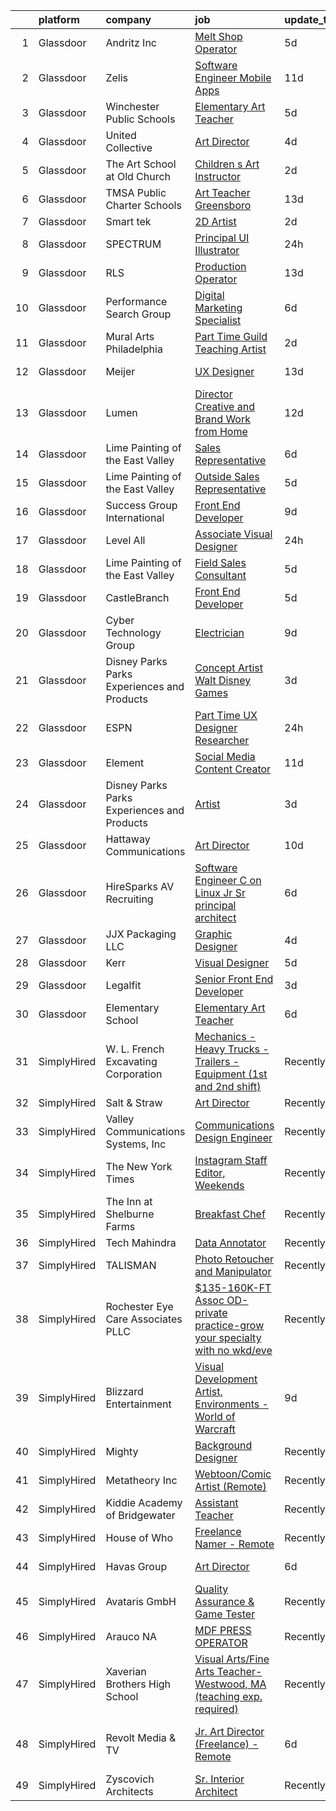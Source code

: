 

|    | platform    | company                                      | job                                                                                                                                                                                                                                                                                                                                                                                                                                                                                                                                                                                                                                                                                                                                                                                                                                                                                                                                                                                                                                                                                                                                                                                                                                                                                                                                                                                                                                                                                                               | update_time   | location                     |
|---:|:------------|:---------------------------------------------|:------------------------------------------------------------------------------------------------------------------------------------------------------------------------------------------------------------------------------------------------------------------------------------------------------------------------------------------------------------------------------------------------------------------------------------------------------------------------------------------------------------------------------------------------------------------------------------------------------------------------------------------------------------------------------------------------------------------------------------------------------------------------------------------------------------------------------------------------------------------------------------------------------------------------------------------------------------------------------------------------------------------------------------------------------------------------------------------------------------------------------------------------------------------------------------------------------------------------------------------------------------------------------------------------------------------------------------------------------------------------------------------------------------------------------------------------------------------------------------------------------------------|:--------------|:-----------------------------|
|  1 | Glassdoor   | Andritz Inc                                  | [Melt Shop Operator](https://www.glassdoor.com/partner/jobListing.htm?pos=113&ao=1110586&s=58&guid=0000018113c803c0b83b867a913ca65f&src=GD_JOB_AD&t=SR&vt=w&ea=1&cs=1_7c0ee852&cb=1653894284616&jobListingId=1007889677456&cpc=CA5E2B5B7F82281C&jrtk=3-0-1g49sg0v5r0n5801-1g49sg0vjq69d800-d4913054168cc7cf--6NYlbfkN0AXKlygFQjBJPKRAfD7JNIOx-IF9eZEcO4m4nqYawEHcZdrcuQ1IOA62k24K0dcpkRel4ekiJBhRzX-iRoqvX0y8OpkPzTAzhz87XgKW-4kDX5elX4QAJqa-Kpfu0vQtzAFKtDFlsh8ZcWIo2AJd-BaX_ALdf6gaKw-0PNLGKKEiqL9Bw0wIjFnBJusAKnccE2s6hgh2pJ4kitKj32AfG17BoKffcVRG-sG2DkbQ9CGu_ChXKXOYJiIm0iyWV6DpOP_Ehrb5O_siJJbZN2rFCU712_7JhMI6xrod3TpK87E8XV5pv30BdJ0-Urn9I-yiV5uKYLDSTWGtL6URJ0vZa9paM120N9DJZnAlA3SNnvw9Din_u70vZUhR2SktGYe7_I8cDVvG7u7uwdwMxB4bRWfDBNQbrV1CPxlMMb3fL4via1VNazLuM_W7MU7frVF18eeggzUmy9K-2IaLjypwxcL7UgG8FY5JxFyHckYxx2iFqcUr3WQXxftAswcF52I2zg%3D)                                                                                                                                                                                                                                                                                                                                                                                                                                                                                                                                                                                                                                                       | 5d            | Muncy, PA                    |
|  2 | Glassdoor   | Zelis                                        | [Software Engineer Mobile Apps](https://www.glassdoor.com/partner/jobListing.htm?pos=110&ao=1110586&s=58&guid=0000018113c803c0b83b867a913ca65f&src=GD_JOB_AD&t=SR&vt=w&ea=1&cs=1_179dc5fd&cb=1653894284615&jobListingId=1007872884142&cpc=FD56AAAF1899B499&jrtk=3-0-1g49sg0v5r0n5801-1g49sg0vjq69d800-3400305c09b3ccc8--6NYlbfkN0CMjQd6K-mJQmnXP0NIaacqgU_ZnGMdJ3ZujbgiYs9cqSu2zDF0ee8fmFhqxjq2iY1YxTKQuIYY-x4XBo8VaRaBYoZd7doxxgm7wG4e-L-vE45-HvxNk8PDbpYGf8lP3Kp5MviSy37sQ1ug3z5_OKGgSxwriFFPSSXSkcbAOJQj0hmJQR03xoTdrEF3VnGHb0i57HY-MXCKP79-0r2hcscSCjS69Wj3fx0tCpTm7PKq_mdNNMtXhz1R2x84bOPwjlbZRh3rCmmpS02F1Ynz9xwintZNcPl_aNYxkvSTHud4O6meO1-GHI-S4g7Hgs_JXBbYIQZlBmxGtOtdlZxImatBIFKC4N2sWGwhqDx4KdXaeyFVw3VO4pWPqD7w2aziDvNtOT_guEFgo54AqsH3KYuN5vffFgbG5HkQyo91Q7eE_yQ5igMEnbcMqQCRAXv_SqRffzoh2cwag8-IbIAyGzzPf0IdoQZTGN3VykHASIjKQOdmPRyCxq6PeYPdc547UwL28548blyaw8sj4pCs95NH)                                                                                                                                                                                                                                                                                                                                                                                                                                                                                                                                                                                                                          | 11d           | Remote                       |
|  3 | Glassdoor   | Winchester Public Schools                    | [Elementary Art Teacher](https://www.glassdoor.com/partner/jobListing.htm?pos=109&ao=1110586&s=58&guid=0000018113c803c0b83b867a913ca65f&src=GD_JOB_AD&t=SR&vt=w&ea=1&cs=1_56727a58&cb=1653894284615&jobListingId=1007890145995&cpc=608BEFD8E68346F1&jrtk=3-0-1g49sg0v5r0n5801-1g49sg0vjq69d800-294ce85edbd225f8--6NYlbfkN0ARAQ_adlTDSvdthXeartNDhEA_AL6R6RVVuekGeNAsSDSF99kXY4Loeh61Te4hfBaLNfJilmXa6t7e40YhcdSPlxWbFsjYmAu7WSYhfxA7x0y6Gmdv_OXkafmrH-pwAbt2wHBGSRmabECEtN8VzjHVMdiwTCNQpM3VuTcVnxyv3woW_Tk7JNU-8oSsSBecDW7d6_6XKCXg1zQRAiNDjtBrKceWeNOJhIqT27PRYsCPMTO9nSCJqvZn-0w_cqvYzvoqHJnmxo2zPXBba18wXxKYsmZU9oaYzoGi9fhzuIIQyCzXNZi8GdPjmM2IGC7-Bsvv8vP6dlWinJPJkQ9dlSlrcrE6VoGJ9AT5EjUGrXLw9r7JQJBL8kXdtoT6dwZK5JyyERv2Vmzl-c2VIJa4OSsziGw_YFIYbk4zesfevv8s7G4NaiwGCHBhoN4fIRiAs35TXSA_hJLALeQ7kb90mKpIdceafrZOlHFGZkWElG6ZdsfF5KxSmloXZd0xqwjHuru4H8t4w5hPOQ%3D%3D)                                                                                                                                                                                                                                                                                                                                                                                                                                                                                                                                                                                                                                     | 5d            | Hartford, CT                 |
|  4 | Glassdoor   | United Collective                            | [Art Director](https://www.glassdoor.com/partner/jobListing.htm?pos=105&ao=1110586&s=58&guid=0000018113c803c0b83b867a913ca65f&src=GD_JOB_AD&t=SR&vt=w&cs=1_91f04fe1&cb=1653894284614&jobListingId=1007891627197&cpc=0AE43CF55DD5119E&jrtk=3-0-1g49sg0v5r0n5801-1g49sg0vjq69d800-b215969f490e5aa0--6NYlbfkN0AZhccrYCUSJlZEde1UnGXnwlG1V9FU8luw-eezWnVYr_TjwKh1ZGohuJHFN-lR5wYluKBjqnX_gCG4N22BsYneFOenQLRIQcPxapwTjjv5CNPyTi62cq0C7wT6mOIwWPmlt5qVDuwQoNKcBUKsHa_R_Y4RrnN_6Yhnt9H4Q1dSKNOgLXcT1c93mXTu2_i6K2jgrBH7q5scV63ao5TLiz6ppxVs-sf0Bh3mgEARrnnR7wkb4FrmToRVVVIu7wTVX70ynan8hpl1dGkC5EFHl38AVl6iCBcfjKWvyzg6WR8DLygvJnnKBZrv82TptMrtd087nR4AZoVG8zgTDxgc8vT7N71f8NiFpP5xiJLIlSSd5pU-SE4qtan7_XQhQMQhDg-UrcmUsVQYQw4GVWR7FLDy6fNVDuyiQdkwKqe8_s9FaaAcPOr1oKuYu3ixLE-dJwLclj_Jrdll9DDE9XgRkGy1QHoELleRwEnHQTa0xLgBbkJreldRWQVJsbhVMboxJZvtJtsmGCKNfQ%3D%3D)                                                                                                                                                                                                                                                                                                                                                                                                                                                                                                                                                                                                                                                    | 4d            | Huntington Beach, CA         |
|  5 | Glassdoor   | The Art School at Old Church                 | [Children s Art Instructor](https://www.glassdoor.com/partner/jobListing.htm?pos=125&ao=1110586&s=58&guid=0000018113c803c0b83b867a913ca65f&src=GD_JOB_AD&t=SR&vt=w&ea=1&cs=1_075c25ce&cb=1653894284617&jobListingId=1007898362267&cpc=0C139D4CAD5A6DB2&jrtk=3-0-1g49sg0v5r0n5801-1g49sg0vjq69d800-4510296c94bd4c16--6NYlbfkN0CtrcGDsh6wWfsizzzgSQJVT51GITOv18fmG3XJpqcR0dWDKVuRX2XAptEwZLJ_BUZMavSWYYGww8SoIqBGBlGbVY1uZy1DBo9ZoR5WsUq4xgBGtgPt-n3nurY2wseN50j1L2wn8lqp2mS7sKbpkoVwgkHaytOyF1N15-OjBuKDif_FptRo2Dx88O24EJheuMIp4nLEr48mp96RNOaLnQMkwWkKsEA4BuI-ZTv1aK86AI4NnvO-HoPrcIOd6oRccc2_NEXRC8ettMPJgRSXjiepCXq0ABr2RqpFGFacEnxEc_AUZORGHlhroMG_gCJHpsVa-cmKM0sx9x64XeKREmWN97BYwR326DPkhna0-c725Q-2wZ6VsRGnyMZ8106L0mJjkg9Yi8PkBaEp7kcOv7_TCw4DKzoYYKNgHI6UYlIOOnGlBl2GhVSXAOW1BN8eeNwnKBvli9DqjD70spBR2MJP8ecvD_oeqUfxwb-FkrS0qzV5zZG_vw28LMeyQiDnI-E%3D)                                                                                                                                                                                                                                                                                                                                                                                                                                                                                                                                                                                                                                                | 2d            | Demarest, NJ                 |
|  6 | Glassdoor   | TMSA Public Charter Schools                  | [Art Teacher Greensboro](https://www.glassdoor.com/partner/jobListing.htm?pos=121&ao=1110586&s=58&guid=0000018113c803c0b83b867a913ca65f&src=GD_JOB_AD&t=SR&vt=w&cs=1_a7e2502a&cb=1653894284616&jobListingId=1007867355352&cpc=87A0A889578C8297&jrtk=3-0-1g49sg0v5r0n5801-1g49sg0vjq69d800-30fecf039b0b2035--6NYlbfkN0DbbNZqxf4m3U_TZ46ZfN7CA9fm9Xd0ZCTUKOJFwiDuiBjS-Y_dTX7_VWZYRH2Ui8ual_VFz6x3JWC1UgWMiyj-MmRJP9aNzDaao5rj1Uavo89GEhJGL9AxjXBLWs0eqPFBknpRwZ6dySAI8AvNfbucHPSRt6QNb-IHtBJudj7peP0_ijsgoXzGU66gneKq0gqkhnz-1Bzlqk9QfL6Xl9RvseaR13zL4zOpoR5Fy_6f9YrA009E9uiJGCxRPFIPS2-0Kd73cxcUVe33wp2ClYtpOJy60y0UmZU3qExeBKvCyT8dzcjv6FreJ604GyVanerUnL-uWj_6lLFAzR2_eeKEaoxblUzyXfZf9-dNZWWVOE3TIa-_-ClsBL1x3fxBZ_ZyfYj2PLOzBxPsUrkXFy_d9zKsxN8SoDYb-ByT3_cUYSb6K1lebi3dddtt7EaFgHrHmpFFuHQiPevYfvSqvmKRjOcKrOXY0hJiAbAXN2665g%3D%3D)                                                                                                                                                                                                                                                                                                                                                                                                                                                                                                                                                                                                                                                                          | 13d           | Greensboro, NC               |
|  7 | Glassdoor   | Smart tek                                    | [2D Artist](https://www.glassdoor.com/partner/jobListing.htm?pos=127&ao=1110586&s=58&guid=0000018113c803c0b83b867a913ca65f&src=GD_JOB_AD&t=SR&vt=w&ea=1&cs=1_88ea21ae&cb=1653894284618&jobListingId=1007898657002&cpc=CBEBA1A9D941894A&jrtk=3-0-1g49sg0v5r0n5801-1g49sg0vjq69d800-a91642d6d0390945--6NYlbfkN0DP7N_JgDagYY8-Mk0WwzF0Q0gIEsWRfzc2JbQn8QKLxI5WINWVnLWau4r_adrYk_1iygLoHHR6EgNpyowVhjv6oYJWAZTJUj6LVP3HI4YNWLK-mr7phe6wQrl4TArT3Y9kGPKnB7ZbBipykzRT0U-bkqcixq2soOXMeIQY18aPNNk_tc_H3KXqRv6OwkQ3UvpNar-_Z-K8JFIIruvVxmy2bsROrzD5DhorJD7oMvMEIqshAd2Lz_Mgu250m2_GqZ_lKrGcJ2Co_kxQ6c7bXchB4FnURdXKduFUzVqDuJNtGXH8jb3-K3xSyTsKsfFsZbBDBHqrWcebohCa7OA7Z1w7b13jzxN6Yyl89nNMeDFeVajEBnezKG6B8TRzY_IKBXB6pk84pw64YCXg0dX7x_LFbdnUZ_xXuw4k4nIZBI7JzBx6IfwaVUtbhqUiLMSigUqm4ZG0ZXx924FN0p6kUF0ebzJta4dY4WN3i_AFgiIlx8xmKEXhavydwxaYEO8I2V-Jbmu_cOKI4w%3D%3D)                                                                                                                                                                                                                                                                                                                                                                                                                                                                                                                                                                                                                                                  | 2d            | Duluth, GA                   |
|  8 | Glassdoor   | SPECTRUM                                     | [Principal UI Illustrator](https://www.glassdoor.com/partner/jobListing.htm?pos=124&ao=1110586&s=58&guid=0000018113c803c0b83b867a913ca65f&src=GD_JOB_AD&t=SR&vt=w&cs=1_3783df36&cb=1653894284617&jobListingId=1007901597770&cpc=C3517E2410EFB392&jrtk=3-0-1g49sg0v5r0n5801-1g49sg0vjq69d800-70f0f498e47f5cdc--6NYlbfkN0CeXNZYxOzgf11O9-TFJft4I5QLQjKTqoL33Rtx55G7TvJvoeF0OvnalWemQxNwsZsvfRZzDCTUTkjrD8iCTdzVwP5XhtYqOdbpEf1JJv5OSDfoBBQb3_VmPjfGU22o-82R9EoKFqFExw3giKgUNqG8Nzo1R3gEDD12GFBPPLfRj6kzd8V6r9ldQkxcYTEI30KJ2M_q2ZawqYxl91yL0a2-gjPr3lH0D0WmRmQgeeTKSS8onTqj677tZqrbHRlRj5Q8EAox3cGsXY2Ucuf2O1IkRE6wyGIO6HxPpTlR8BnI-b9N_kQERVx3MMjhmUdot_DGpVe90biMLT3stJPp-lki7-avvw8853r3vco5VY_bAXs3MCjATIJIE617UYwVLWokUVJxf6LMDY2txFp9Y9sBoXnb5Da7-yCq4TKY_xfPGtdZ4Dt8LIPt)                                                                                                                                                                                                                                                                                                                                                                                                                                                                                                                                                                                                                                                                                                                                    | 24h           | Greenwood Village, CO        |
|  9 | Glassdoor   | RLS                                          | [Production Operator](https://www.glassdoor.com/partner/jobListing.htm?pos=102&ao=1110586&s=58&guid=0000018113c803c0b83b867a913ca65f&src=GD_JOB_AD&t=SR&vt=w&ea=1&cs=1_fa3a22b4&cb=1653894284614&jobListingId=1007866935958&cpc=541221FB8E3CE3A2&jrtk=3-0-1g49sg0v5r0n5801-1g49sg0vjq69d800-31ab91efb5991248--6NYlbfkN0BGLl3YO7yVe-d4GceEakwhgn5Viv6_9E5gDGyCO1h8FSK46B7RS51gZoZnQwrSlJC64Gt0r6ah19jUccUZiphS2_7lhpbDL1SpoZ379zlRQIZ7JgFHYw_63S1fEccCHIMuqdRFc0RVElUgmbFJ2UUnoAq7expCyEa9LqcbkolFsAWRYTZowE5NfmAJQukiykdMwGDxpDPA6fhk1sKfUjODm_tw6DGhdQTmTl2MzSmcqc0jrGaqzRO8ZgwEJe5zYfE30tWlsYfYsQUlreh1nQP1ijwP02CGtJUXFjX4vW-bKJKb1ILwdq8RH6FDq9o63lr6wxn_pmx6Y6XPnRh32_Oq6j_wd0zzH5e7DLUddpXjc8d-FS4bljR-5NeYS_fnKn7IAZFy_QglzgZYS4hC8ulBSQuw40K62CZo9dv8CVuKHguVjEN0eLSqez2Q8ggMS3aaXy05wZxkvZZOY5exJhICCXe3PmN_biq7UiqeSI0zK9XiKSsNPJSlWp5TfEuzqIhJAqqZcuSgLA%3D%3D)                                                                                                                                                                                                                                                                                                                                                                                                                                                                                                                                                                                                                                        | 13d           | Hazelwood, MO                |
| 10 | Glassdoor   | Performance Search Group                     | [Digital Marketing Specialist](https://www.glassdoor.com/partner/jobListing.htm?pos=128&ao=1110586&s=58&guid=0000018113c803c0b83b867a913ca65f&src=GD_JOB_AD&t=SR&vt=w&ea=1&cs=1_d85c102d&cb=1653894284618&jobListingId=1007886344348&cpc=92BEE8AC7E71C1CB&jrtk=3-0-1g49sg0v5r0n5801-1g49sg0vjq69d800-d16d38125abaf7db--6NYlbfkN0AxeACo8auM5g6RNi5Ps5CGTyfmCpAGgLWt82DkXIiY1dPt_B3oso-FUcK7S1aT7DQ2-dT6qq7scw3grgKEMG1nLVgwdHswiR-n5POs0WD3zw8SS06nUsXKlQO6C_EvbMc9Tc6fu5Q_gsqYQurLOukoBqkckO_7ftw_yfZ29kbeyrTaQDpakuqs30IZRIVfqw1yqTqjnBqjLguWoG7vqmmW4BEipV2TMY78vsWr91uBO9DHa9oku3llP7dPAyBMeGVhjNsf1bFqPq76vW3OT6oanw8SBBWeMURx0FEUxemKIYd3mbwR-EgSvnw9PMI7jRB8U1PvIK8CKJD6OrZESJwbU2dny74rysvNwwF_GGbd4TqxcZWZGnJJcxaJX0j_jw5PH-6hTzexCNHMu1q8c4NAruNUDIa7QIEFGN3k8ed0RBtSMM21rr79dZkJwkurPQAOhd8vBZvZq-PAFHorUTn_oa1AnAzMLhe0OpEqraElHiD2hQjSydPtFeqq9bcERhiQ97CPaT5PO0p8xUtU1xQu)                                                                                                                                                                                                                                                                                                                                                                                                                                                                                                                                                                                                                           | 6d            | Houston, TX                  |
| 11 | Glassdoor   | Mural Arts Philadelphia                      | [Part Time Guild Teaching Artist](https://www.glassdoor.com/partner/jobListing.htm?pos=117&ao=1110586&s=58&guid=0000018113c803c0b83b867a913ca65f&src=GD_JOB_AD&t=SR&vt=w&ea=1&cs=1_dc455aeb&cb=1653894284616&jobListingId=1007899211117&cpc=87034903B3AB482B&jrtk=3-0-1g49sg0v5r0n5801-1g49sg0vjq69d800-c444d364bfe37d2f--6NYlbfkN0CzcDFs8cjNZITHzPaspPYUdxCTppyanGLeq-qEeiOFH-BsK-vF25iAtZxcJOqE6S04OlmHSfZFGSSdCqJq1lRGJwbwiK5ei1uBDmObPz6LsBWMzbYgg1LxSLHgUuVOCjHkwJzrD3Y9BoSXdZu3fDv7PpsM3fY8oIpHyJVhDozYCoGLedTjy8pAHRhYKZiSmrmbERicp3pAZkPWUGmCIXojM3R9FhNP0c9MdUhI7SOtpzIIG5T3o0RRWXUXb4VMgKhKbrtPlgAEcLTjCUQob897X8IdNlvoZ35nLjuC0aHDmZlnDLJzqE33ONmbEr7hTXfkrP1Zn08Hv6XUiGMjlhrLsTO4W2U3E9aNImG6yUn7nsWBYNe48EOdYv1HqPXsdIUNKV0hBNU97HdVmdIj8h2bqiQVriOpibQkq6JVeKt5I05bC7pGgnu0vqZgIt0NNVpGWyC21YL0hqnwX3P6WWoiIeRKeBIe-0qV1liodWyYBvsVwmEVEfNyun33sIBujyyPKW4OZ5jAMLfhxPI48_hp)                                                                                                                                                                                                                                                                                                                                                                                                                                                                                                                                                                                                                        | 2d            | Philadelphia, PA             |
| 12 | Glassdoor   | Meijer                                       | [UX Designer](https://www.glassdoor.com/partner/jobListing.htm?pos=129&ao=1110586&s=58&guid=0000018113c803c0b83b867a913ca65f&src=GD_JOB_AD&t=SR&vt=w&cs=1_d4118148&cb=1653894284617&jobListingId=1007867357956&cpc=036CEF58F9688075&jrtk=3-0-1g49sg0v5r0n5801-1g49sg0vjq69d800-f58d03cc0fb26481--6NYlbfkN0BlyMv7DGw-3JOmxQsn9EW4vJseWNk7YU_g6z1h-IdPKjaNZzo5YD9UsdkCNlUJcZHS8Wpw1Rv7VbYw6smOJ_Gz4LrBYrSdQpv6lL8r8cxecgMNCSgwSZhFFK11BnbrdOiMzlxFV2zy1LQwLonAvxk2rorupbGcmdCaiopcodT-Fx7lTNceWDlHzWETWZbtgrkliPrKIUQ326cekih-v2x5e09JVbk8gPdwKrLTfoM0cilvOvoP1lwkkvw-SDE4IckwO5PNTibgS__hK6mva9Ygv4RQkjx_OEGliln14NibJBxNWB2ajkKevPS01XzP6hu2VTWZxA6nx7rshqIXVY8GpiJaH_M1HrRNy4jJeTk1LyWgpKThvtoWylZSf3q0Qjsb1HCERtJpxqNpqoy7rwxo8C_k4LbgIKLLhT_OktP2CTmfRqyMebDI8OImdJ5v9LYnDdVAv1nChMPCJTFhWcjzi7a0FVT4eSb9nunXJAsO749T3WOEiGFq)                                                                                                                                                                                                                                                                                                                                                                                                                                                                                                                                                                                                                                                                                 | 13d           | Grand Rapids, MI             |
| 13 | Glassdoor   | Lumen                                        | [Director  Creative and Brand   Work from Home](https://www.glassdoor.com/partner/jobListing.htm?pos=106&ao=1110586&s=58&guid=0000018113c803c0b83b867a913ca65f&src=GD_JOB_AD&t=SR&vt=w&cs=1_4278b2c4&cb=1653894284614&jobListingId=1007870744069&cpc=C5F9C09AE97B3D2F&jrtk=3-0-1g49sg0v5r0n5801-1g49sg0vjq69d800-27f3d44f83dd2394--6NYlbfkN0BGKj2dVRoMy2japSZrYRM8IJNi6D13enLCCRY5KIhxiuh_sXSgGZCrHE3-yTlm2csp1TGSIlT-DwNaC0o64o102Qvosdbw8KcS-AQjx0_NDOsKdYN06kNEMU4BVTb6ZYPYAKpM8bBPS6-sq7nQ8cwr9zJqLr0Jz2Zf_DRblNsqk2BcCu0RViHn123NMRSgaouvdvWFGlj0qCdTAfAUHg0p7l7jWN0x84Ht3MU87Yc3Z3qDB0_ehKKqrITCkxru1rw9F2E_3z9-9DjbHjpqLi0s8OBQ9Fvn9kMXIeSPYcNklS769_PY8wRhuTLBS48g7nDMT8juG-eH9539rEacyZhoHqSphVYap1VCQCGoYSPC0ut4uUh20qZtPkK23oQ1djHY3lO2PHNygx8w6kkDKYxgbYsS23HIOZBg5Ga70zxlFy7s4gNZrdfZ9Mq61UfmF5ECu2C2gAnBepwMZoHW4xzjKgy7TWufPP3ZJ1slJsciQHeHx2GcFsTxVKVMveGpacTPMOKRxGJPLDj7q_Vgq3QUf3NArv3gj_Oy5JWHCUr9mWEmn8OTb9W1F6CDtXDysGmWrZEwSjupjNzCnceAioLMqLLYnwzwwpj7k23K2mRNmH0qxOWc6-HTaHSBK2jIFqJk4UV-Am5QyGqDrvGfNQjI_F-S-V2_pzHn1NHt-eIoqfGW-YtMro3HB88CGW4T3Iuql3vBLY6xhD1plZ7BSvvjManWnTlD80U99swmUI4aaqu1uVAap2ltiErtbnmaKE8Ls873w1aMhZPJrSOzMnMiFLxglaWWNdG29OXjEPStLkcALwkDU0IwXNfCOifOzEgnmsNZpw137ETOG-yeJxnVywrBS_5NnfQBCo94ZA3gBsVvd_c0yf-7VahX5aqbBOWBN1Rjk3qCEM7Dd3ywpsomyvnoVbUUsq3Kv_oQzCVxsAX-mFK56ghEZ5q0yd8YktQj7xU7lyjfyN_M0tg8iWsfaEtsaQqH1V-aBezjPadch29qMsk96ZkcsxGI-3eRANQOhYhJ-3U52HgfVmYoOJelm9XxvQBccNFE9vsBLNMHnSX0mYh0Ll8I9-PD2RFjpvAd7NRuY3wW40TJ7SC_vhzMM4ipyXmqab0%3D) | 12d           | Remote                       |
| 14 | Glassdoor   | Lime Painting of the East Valley             | [Sales Representative](https://www.glassdoor.com/partner/jobListing.htm?pos=114&ao=1110586&s=58&guid=0000018113c803c0b83b867a913ca65f&src=GD_JOB_AD&t=SR&vt=w&ea=1&cs=1_a3d15031&cb=1653894284616&jobListingId=1007886295289&cpc=663B5FE45D73772E&jrtk=3-0-1g49sg0v5r0n5801-1g49sg0vjq69d800-4ef5ae9c0e564758--6NYlbfkN0AwMzZBKbar8YgsIK3i8sMKMswsV0ZVoyaMBZkkyQ5xilWAd9uX0AYTVIIEoSViPmCvkSv28HOVcnrD-qqFi7mm-ZxVy776UDpjVucI1Lvxjk26uSNAzAzmq5h8eSO5bIukY_t1RsllEzsUG8Yck-l8NAldPoz1kImT0IcMOZ3b4ANBuZrXwaaODTEXkB5LObqPWsjGrSq4tC9gANdfdNpN5Cqvw-IFbEdYf6duZ_eyPigyeYCAngg_pQ250P5QGOwG1dO7ym7d2yIOtyjCC4Oo58tUsY6Cth0mFtEuXZ8AZoxUKF0RYFGWypaYne9WEQBxJEtEdACNnAe7NAJ1sxA7ELJx3h-JyafKLeCc6zuhQQH5T0KuDzRNP9-Wudt72ofs-Y1CAVo-PKL7P_PvHL3oG34hyWWyfouVtZ-riuWj6wCXIH8uVmtSA7oAaySGtH8pXbyXjVC4aSJChTD8IRVCfeksbkYvYZ0yE7JH5r17TJxQF8_8dJ7buQ_1DmnHuVY%3D)                                                                                                                                                                                                                                                                                                                                                                                                                                                                                                                                                                                                                                                     | 6d            | Arizona                      |
| 15 | Glassdoor   | Lime Painting of the East Valley             | [Outside Sales Representative](https://www.glassdoor.com/partner/jobListing.htm?pos=115&ao=1110586&s=58&guid=0000018113c803c0b83b867a913ca65f&src=GD_JOB_AD&t=SR&vt=w&ea=1&cs=1_0adad270&cb=1653894284616&jobListingId=1007889647572&cpc=34670CD602BE5E55&jrtk=3-0-1g49sg0v5r0n5801-1g49sg0vjq69d800-8aed7ac1a6cbd457--6NYlbfkN0AwMzZBKbar8YgsIK3i8sMKMswsV0ZVoyaMBZkkyQ5xilWAd9uX0AYTOLI7odGB15kPQpwFjGGVbQ3FBqtvlLfIeNUsSj6mdZyZ3RzZ3-QjjsF_3hC6JEx3TNuusxdJClXrdRx_ZduPKzTIQwPOxDf0FGV2JEcOwctxrO_ZL1Zp01BZ1YlX0EirdsHhc44636luVST335QwlORSayJ0z0g29ZOZ2bJbghyQbVXCAdv0A2dPeF3G8KWfZZiGbCuxXFtJ7ze4IE3DWufr4emtPuAiUpNvsKX_ytfODOIZTYA0lwqFP_AovoJ_tRP0R1Tmo5lT3Sv9QMCXX6Tg9f9cfyv99NT20bTEIGajkP7nJizapDUnzxhZttXT3RMFs3qv5KQZfgipjQm2nHHwNJ5MlDeFd8hDTYeCtKvccSvqtn2Sfyae9Q0VABeKC5WU1JzJKcDY4iHVMf_sfdNx6aXEpvc0RvkZqrAtvmZHiA3wSgAGLJ1pAn9mrLzxe3Bk9VeHDiHBo09pA3aCSw%3D%3D)                                                                                                                                                                                                                                                                                                                                                                                                                                                                                                                                                                                                                               | 5d            | Arizona                      |
| 16 | Glassdoor   | Success Group International                  | [Front End Developer](https://www.glassdoor.com/partner/jobListing.htm?pos=101&ao=1110586&s=58&guid=0000018113c803c0b83b867a913ca65f&src=GD_JOB_AD&t=SR&vt=w&ea=1&cs=1_588a9893&cb=1653894284613&jobListingId=1007880680666&cpc=93FEE4B5AF931032&jrtk=3-0-1g49sg0v5r0n5801-1g49sg0vjq69d800-f1100f037f58d427--6NYlbfkN0CI7rMUzb_X17Bg4NAyty92Cf-dpyWe7LSLOCHJ7HS37cVfQptYF5CWKYnP20E6wFSHrlwkhePzQXvP_z9sIytCPpdlDC4JdrUhec72PJFK-_gLVQkWDr6S3zABVWQZNtswDyCjuXqfgr03L-4cwmM0rzmD7GSlAumIv8SfVGYKReXFZ7Vz61_lNWVz1mu8KmLoIPgdSZS-u94AxGMbJDcKp1WKHx0O3jtbwxLOlF8_9fRXTyo9r81p6MoTiRxu5QlfiXcM2pOoBw24SLf0iqpahGOajKq3Xkq4BpE1fsZ43YpFEjHE1Oju2XxK1-XFFTz_41eOa-AOPdS7LPnFN5G7TV-X8UMxYza1jENTX9CbLZsckCRj8Z1bUSLNoBQnvfCSwrzQhqqTiYAnMQllYR415-UfwCiYT0BeP3ZQ5Hwx3yUm76pqIGBlORSEnXOQ7Hu86T-fN01ounq2tGzFX9hNOj293o0MaOB244rYh8XoRDxoF66rwyuR97ZTh3A4iFMbBPb0kcZYaUfy5RX2n5zrwpdl7uQwrIXjKo9RSpE55xkC3m0DOjaiNvNc0s0YNUWNvGDLRHBDKfNWqfFi4kSD)                                                                                                                                                                                                                                                                                                                                                                                                                                                                                                                                                                    | 9d            | Dallas, TX                   |
| 17 | Glassdoor   | Level All                                    | [Associate Visual Designer](https://www.glassdoor.com/partner/jobListing.htm?pos=107&ao=1110586&s=58&guid=0000018113c803c0b83b867a913ca65f&src=GD_JOB_AD&t=SR&vt=w&cs=1_7034b939&cb=1653894284615&jobListingId=1007901804440&cpc=D24EE3D704DEE7AC&jrtk=3-0-1g49sg0v5r0n5801-1g49sg0vjq69d800-624adba811050515--6NYlbfkN0CgBgcxuOwrlzWFp0xvOgllyDb1Hw7UsKEX_IsXppgvM45FUqvDc36zKvNsGjws-2g1kKo9pMTIURXbdSCGpjqaGLZRu-lf2fHVHODx_34wbLPsjQAuIEaMwwqmU6TEKyMWu0hXsOQ_SyjefDAzfETugE_LN0y3p8cSMi8MBB8bgrnNZID97D16emKYWgE1dIkY35CdXmqHjym7tSa-hqambUYOeaLql6jKtaBeUmxWQAbuRsBaaeK5Cro5YSoZ-Yg-UZ6bKDP2crJAaX9YKJj5rEclW2i9LNxhoRNj9PstRVdu8qjQMzbNFsvzhz1v54trrWxEu_NacPm3zn9Qwi4koHm2t1HCPrfJuDyTgMXu8nUQzo1M2syA_l4VWrsrc1C84FrVRN-gIvmMhnmBJMFKzCsQbjanp_oRt-VyYssBE3Vaw0Ht4DwIpxDIYCnYkrkKk1pK26WRC6xgPqJN61zTcIRfhOzZYToHw4tzl6gBUexcIqAgRjiQKlZINEt6UgrHPqZIr1tlOwH3rM7hLAS6t-CRKwAb9Zg%3D)                                                                                                                                                                                                                                                                                                                                                                                                                                                                                                                                                                                                                     | 24h           | New York, NY                 |
| 18 | Glassdoor   | Lime Painting of the East Valley             | [Field Sales Consultant](https://www.glassdoor.com/partner/jobListing.htm?pos=116&ao=1110586&s=58&guid=0000018113c803c0b83b867a913ca65f&src=GD_JOB_AD&t=SR&vt=w&ea=1&cs=1_7fc64b66&cb=1653894284616&jobListingId=1007889654515&cpc=9FFE37255B2C047E&jrtk=3-0-1g49sg0v5r0n5801-1g49sg0vjq69d800-a6bafc3ba38de54a--6NYlbfkN0AwMzZBKbar8YgsIK3i8sMKMswsV0ZVoyaMBZkkyQ5xilWAd9uX0AYTlD6brq6xOFc96SW3vbzp1JFzh-AGADNXJM8tgkoxZo_YGZgLF58DRnU4SHR3ZZoZvHNCAurQk3TOYS-K05xaoL2L7CaAgZM5NPX8R08lNKP0XNDDqXJ5OXQ6xQJFh0vTVL3CArfeODIT7r-FPf_A-ChYsou7DlYo5XMWo4Wecp4NxwVy-Hyyg7ynYmCJuxmQLBP4KjTtzmmUBQqoCjgdIT7fnkMSHDD1UHJZi0Klwth48TrP4dO8LqI9ST6_GRGGJ_bs7y4NTZwrygyB9kS2Xm0F_uBmefFW_XJBP1oJEds_tWKWUSfruRrAW5G_WzqDdphNBOqSuu8trtutKpeoMfIn4ub5stut56YCdvJEUkz4ZTjGxEf0jVjBexCzacJMOMgay4HC92QWauc-ftynoP3g3qYWrKxH6bfSaxzZjt0usepFiQptVDdv90jOqoFYaY_qUU4KPhyimfFybmYnZA%3D%3D)                                                                                                                                                                                                                                                                                                                                                                                                                                                                                                                                                                                                                                     | 5d            | Arizona                      |
| 19 | Glassdoor   | CastleBranch                                 | [Front End Developer](https://www.glassdoor.com/partner/jobListing.htm?pos=122&ao=1110586&s=58&guid=0000018113c803c0b83b867a913ca65f&src=GD_JOB_AD&t=SR&vt=w&ea=1&cs=1_7c5a9b69&cb=1653894284617&jobListingId=1007889406726&cpc=F17331D9BECC482A&jrtk=3-0-1g49sg0v5r0n5801-1g49sg0vjq69d800-4a36d52153881378--6NYlbfkN0CpjGQlNmg8Gfs1QXACCaxR1jbVnwfiwEdh0xXmWtIZLNc-oicYn8-1WYp-xLZeHXiTZQ4bWaG6fHrTMlUF3A3ejamBz8oICRWYtZguOC6QuGRfAQEyO-C9auYeDNtDokTKNvlaUnu8AAddtCU4QACja0eHJVWlvPnaQMC3T0TZMpqfyl-Tozi99GVjBXly-32cFMoiSkZqBpTS7RtFfI-wiuZgm_AEntbs0Nf5v58OSmjSkTv6riQ6fnms86-OJHKHJ_zOMfrzOLxyHssBsv_PWaRXeHKJobAuXMeWXY_kTSdElxP9q1QDB46T06tsFE3GHawhu7uw6U1MWv42AWRDFymyuCt8gyEE7ShVzyCT-cYFqb9Pckq7M6OnwoUIShLHnBCD5VSKCL2mO2h3dbTeJrX4s8_HPx8CRBUIZcl9X2098XkqqN92VAoLVvZi0yAucRDvuKzd-OzwbOVGUtTOTy2BbEXIVnhK_uxf85bAJn63TEG8kv4jBNTt5ybsCPE%3D)                                                                                                                                                                                                                                                                                                                                                                                                                                                                                                                                                                                                                                                      | 5d            | Remote                       |
| 20 | Glassdoor   | Cyber Technology Group                       | [Electrician](https://www.glassdoor.com/partner/jobListing.htm?pos=104&ao=1110586&s=58&guid=0000018113c803c0b83b867a913ca65f&src=GD_JOB_AD&t=SR&vt=w&ea=1&cs=1_6b044e82&cb=1653894284615&jobListingId=1007880154835&cpc=EEDA50C5AC71715C&jrtk=3-0-1g49sg0v5r0n5801-1g49sg0vjq69d800-b3e787cc5e642f38--6NYlbfkN0DsBOlmEAMqZtav1V1WKZO3RUElpafjggtWvxyDQ3xFSrTDzNu17f0DizxHN2TZcTAWNA3GVnhKx8vjfUWo4Hp9Z7M--ptxJ8y4A-uKomoyHjyDIDTWxdzreMUKCfVrVeoLsN7BvLirQo2ILFtXrq3Rnawx9K4ZZNdrS6njIyijIRBntqfyqKBrfNYAjmCxOYVX-ExTCrQkVSkA2BXqEnCg8y54151l801U43yDpFQ2CFdj-INu1tHlf5_BnVXt3q4gnZf9ylFJErdrruvqzBCL1OPvfPQX4i_2tlmLzi51DYAGe9Hx-FL9FNS-3NNdmW8uXrnzeBaeju9Ey9qUx88D_YrLxTPULnpCvUG-J_u1DfHyXXDkeErZ3UDj5TSrzSNkYskt2bGhAQOGxR4U_S7H0suVjnQekFZ1kNkvB2b-KsqfjorELDj5KJXWL7YOfuGIw-Z-wMgOJygRLzHz2-EOwGftYtt-w7Tbbq0NoYkCTxpJYosrQNLR)                                                                                                                                                                                                                                                                                                                                                                                                                                                                                                                                                                                                                                                                            | 9d            | Scottsdale, AZ               |
| 21 | Glassdoor   | Disney Parks Parks  Experiences and Products | [Concept Artist  Walt Disney Games](https://www.glassdoor.com/partner/jobListing.htm?pos=123&ao=1110586&s=58&guid=0000018113c803c0b83b867a913ca65f&src=GD_JOB_AD&t=SR&vt=w&cs=1_168719a9&cb=1653894284617&jobListingId=1007895986909&cpc=E773D000C9BC26FA&jrtk=3-0-1g49sg0v5r0n5801-1g49sg0vjq69d800-68df4c30c29648d5--6NYlbfkN0DAFTyt7pbDCC2JPO79CSdi1dIb81yjczP5qsKcZIxgiYm3-7g-689UDqHItQTwke-gIKoimUMIeTG_kqJt8ZzSqeq2OADEeJAfvuJTUBu_fZ3lbCzzrUQnyCMovTKmqPW5RfQDbuy4l2SNivbzbwNypMOiWb8b2jhLCIwuhnKdUP8yl3PFVeBjO9lBlh6cd97DYmQeQm6b3WF0bxOEURVABdKe3ERFLN1iLlRs-VVSZ7RGzhhGGDg2ok6W0XfDoJp6zbouTW9d4ltaKJhVvZyZgKOwBTWpXHbldKdIn7CXYhvvdgXKg0Jmj8kQRTlxvwaI_h8ICmtw5m956k8sh82tjoikeIK0uDi7XxIKq7dUe8nSCMZbuolFBRFdcEUxEhVAN9byIEdaTfQl_RfHeAAdh28EtCg_OoPsGjWAI-dyI6nSaznQBlVq)                                                                                                                                                                                                                                                                                                                                                                                                                                                                                                                                                                                                                                                                                                                           | 3d            | Bell, CA                     |
| 22 | Glassdoor   | ESPN                                         | [Part Time UX Designer Researcher](https://www.glassdoor.com/partner/jobListing.htm?pos=120&ao=1110586&s=58&guid=0000018113c803c0b83b867a913ca65f&src=GD_JOB_AD&t=SR&vt=w&cs=1_ee44be32&cb=1653894284616&jobListingId=1007901619475&cpc=149B3D5996025BBA&jrtk=3-0-1g49sg0v5r0n5801-1g49sg0vjq69d800-c21eccf7928111b3--6NYlbfkN0DAFTyt7pbDCC2JPO79CSdi1dIb81yjczP5qsKcZIxgiYm3-7g-689Ur9xqU8QiYHXTyCCGyKT2njJPxTqg3qJ1o6nGRtxfT3lBoIjkzUIEjCZj_jLHBm28bAIg30rcc02gf90MThVFLmmHdecaJNiZREqZZ_Dhf9keSuEniyLP9OJ9G2EfTiiByvQddi1paqcb3b7DMsyJ5-hPkuV4sc7bE73TuaO6hjwC7JCLOhlSDyZ8ZVJ1iqPt0cQ-iKlN4sq1AflVOi6ZAaFY_-WAkBWboCyWwVXvVMzOQMIqVPASR9oDOTZow67gjApEwRgRR54x5M7i5yp42oi5rRgLjB4lfMQRggLlDx0F2fTyt9xD2gKYzR6IDIKtmq04WIl5aSzHP3me8nx2JW7S3M0Re3pnBz6_TTcdTR8eomz27gqw98R1Iam0tsYP)                                                                                                                                                                                                                                                                                                                                                                                                                                                                                                                                                                                                                                                                                                                            | 24h           | Bristol, CT                  |
| 23 | Glassdoor   | Element                                      | [Social Media Content Creator](https://www.glassdoor.com/partner/jobListing.htm?pos=111&ao=1110586&s=58&guid=0000018113c803c0b83b867a913ca65f&src=GD_JOB_AD&t=SR&vt=w&ea=1&cs=1_985cf38d&cb=1653894284616&jobListingId=1007873257273&cpc=82ABD2B5CEB98952&jrtk=3-0-1g49sg0v5r0n5801-1g49sg0vjq69d800-6056cffa690745f9--6NYlbfkN0B5sWoLAygoY_3Y-ZH5S4aCoRcJdOsFXiuuB8PkeFzjKRz067TLKj2XyKF6rhYZZfq5SusDfcO1JX1s1TxP4aK2ueE9oEr17ftU5thSMIWsLVlE7oBmDgBppBX3g1jrNMZ1-BvlZqLCl2voKqCdxytFxNRdPjc3CLEvdpMAXabNkVXT9vQ-lb69j1RXTcgXrch3AIa01fJHUvPGg9wzZxjDJGhzZvV-fnH83PTPUihnsg2-wwZ3R6pSoSQeWdeLHj9yMLh00XQo8mCkUa9BM3p_uZAiYO8KKR6OriN86SLaukWpcOIjEBfcKRFGSDADmmoyDjtMSpq0AN4oa4rLGs2oFEMS84BMdVhlpNljDCpqnCyBIviY4nXMhRAfiOxa7WEtb2aLBwpMpCHK0V1jUUPkKEgPGQnkQeGHBDbXq59DsMyRIo-inzmoLwaaN1M1VeDr1jfV3_NF8FNEbLXxU5qldWSZD6gLvwqZ1CM3uaRdflo6yqi6Ln6jVWgh9h2fbrVR9j4DAeZoBw%3D%3D)                                                                                                                                                                                                                                                                                                                                                                                                                                                                                                                                                                                                                               | 11d           | De Pere, WI                  |
| 24 | Glassdoor   | Disney Parks Parks  Experiences and Products | [Artist](https://www.glassdoor.com/partner/jobListing.htm?pos=118&ao=1110586&s=58&guid=0000018113c803c0b83b867a913ca65f&src=GD_JOB_AD&t=SR&vt=w&cs=1_baeaf068&cb=1653894284616&jobListingId=1007895987670&cpc=F583A5AE0DDDFE3A&jrtk=3-0-1g49sg0v5r0n5801-1g49sg0vjq69d800-e62410f19769fa95--6NYlbfkN0DAFTyt7pbDCC2JPO79CSdi1dIb81yjczP5qsKcZIxgiYm3-7g-689UDqHItQTwke-gIKoimUMIeZYbiM8auQAh2VqVZjtDa3upFj22WOYAmLwoD0MEXLK8KK12c4PCyUO-ii0IPdKI8tL-Hnfcaznh2hNnawNv8Rp2TgH4JS82wfqQtLziw2vBg9K5cPt10o_v5NCNirAmDyu6d27MTkOWRflC_SyVp45lJs6UA_vSos6fONOhxr7c0cgdy0uiRJx9NJSBmLM7dwOgx33CEiXb8Vj2SWsdhg4vmR3xs5Uij6FwuBrNthckbe3mFGoHf_RYccpvEDDcSZKDYVq8sBe9KzR_pK7kup-cIXl88ridv79lyKe5KKXJjR09BOWUSa5J5Lp96FXacrMZ58LvP5KCu-VgVU4qGUQpMTtJysqZ6KrjkPXpsmdN)                                                                                                                                                                                                                                                                                                                                                                                                                                                                                                                                                                                                                                                                                                                                                      | 3d            | Hercules, CA                 |
| 25 | Glassdoor   | Hattaway Communications                      | [Art Director](https://www.glassdoor.com/partner/jobListing.htm?pos=103&ao=1110586&s=58&guid=0000018113c803c0b83b867a913ca65f&src=GD_JOB_AD&t=SR&vt=w&ea=1&cs=1_b83e52f6&cb=1653894284614&jobListingId=1007876538919&cpc=7914D502DECE078E&jrtk=3-0-1g49sg0v5r0n5801-1g49sg0vjq69d800-3ab0f123ce01d002--6NYlbfkN0Bo_CM2a8GgFIiw_-9fb5ug3xmG_MFCzpxBl7ntROtVZbnezktEokZ_wymLhRU0f6pj5SzehThETCSnKx_5OnogRnHMFcYer1Gkp1W74gzp-saYRcF43zpZUZ4QnXFi1gbdzpL07Rv5xMDH3ewQHw5cIiRk7igWS19057oZrfYbXKfVNkvOS0CogN5EEtbncKgzkkKilpksbqJFaXjnHTveO38QL7JaZHSZ7c929GSFjo8Ybb11ZPrDDedzgR7AtMERKcZ86MS_MSQBkW2wRVxQMHSvKPbgO5Nx_57_1MEWp02ZIeQJ5ejGEezT9yVFy7SrfQ7WUEvRwvk9CGkqPBhlNkDG-YDUU0LvsqxH0W8Un2OyhMFc3lBvOV-vmaO0C8yknrjOFyElwOlfCy0RmNiOC8ZIuvsqbFf3Djp4TQmr6HYcs-xQLQmcO3sFJIp4TGC7HHsmP5CqaYhHNd4TvzM5hgeRbsvjLvw1M-z817e2Uvs67ePYE4MA)                                                                                                                                                                                                                                                                                                                                                                                                                                                                                                                                                                                                                                                                           | 10d           | Washington, DC               |
| 26 | Glassdoor   | HireSparks AV Recruiting                     | [Software Engineer C   on Linux    Jr  Sr  principal  architect ](https://www.glassdoor.com/partner/jobListing.htm?pos=112&ao=1110586&s=58&guid=0000018113c803c0b83b867a913ca65f&src=GD_JOB_AD&t=SR&vt=w&ea=1&cs=1_de2557b7&cb=1653894284616&jobListingId=1007885382226&cpc=783E0929E0928ED3&jrtk=3-0-1g49sg0v5r0n5801-1g49sg0vjq69d800-34f2705886330289--6NYlbfkN0CgISsLKYw0qJRFWluNVVgIYeD3xM8qesrjCvAKwjwwKRRPjUQ9c-BUFoR2trqTDVeCgCgHOPAVGuXbeUgycvw_jN1d-eJ3P-vRZ7AV8nqH0ZbpDvIFo7FNPGDvg7JtUB4WUdECBN4IQE4DrkkS-hrPf1fGljj_wRkXWY3bTKF_R_2wQj3F0mHxI2oZOJIo8nccCFrXsvq06AgsOViKW58vGBoafhp4TuZjbpDG7nzmwnoniMzwOovVRMCd_gLCQk6R1V2jNy1T_K7_SqoAFOZFbZ0212rug9kEXlhebm7lf4q_7mpj5W0U4IwzOUK2owP_KJu2wBl9EP5hFcZOZCQR-zdYWJW-Tlvvkek-AT-c8dpXgT74psxO15EDmO_HDrZJHjBfe6Qnrp09rjm5Yb_IJIeQlkA8bYvnqT_CNYl3pRNSLBoL8BftbobJy1YPS1HANiNd6QmX1BWPdX6QDt22OTBIcxy6pZqZCA3jOFcfURt7-I300VifN-fwWu3hT24F9Lq_8or7Oz8KGuWuUhCf0RfrltK_N62Ij_EVxR0GyhuZSs4q07-E)                                                                                                                                                                                                                                                                                                                                                                                                                                                                                                                                                        | 6d            | Remote                       |
| 27 | Glassdoor   | JJX Packaging LLC                            | [Graphic Designer](https://www.glassdoor.com/partner/jobListing.htm?pos=108&ao=1110586&s=58&guid=0000018113c803c0b83b867a913ca65f&src=GD_JOB_AD&t=SR&vt=w&ea=1&cs=1_647a7798&cb=1653894284615&jobListingId=1007893090169&cpc=87034903B3AB482B&jrtk=3-0-1g49sg0v5r0n5801-1g49sg0vjq69d800-28269508be2be7cf--6NYlbfkN0DukAwDndutArnS8OT3znlJ-TW2KpK_7rZjO0LfXc6UVM8FZ84QkzcheLMqd5cMjyt2HSZgGlXhBaSc87Y0NwJH_lq0s4VsCNf5z74N_pdn1txnWPlXqUumlc1LQZqqbyAhowDN3F0wko2qQ3FX8earaKSn8FQgGw66zkh8MskCXOAYjZkrY-_3WbKCoHCQFIhEkZZegrx2oYbOmyo8IsgKvhrNWRC9GPDGDOrkxu_8YfDSHfemrO9xmhSqZfDFfJe__uZCbLvRzygYJ9rkUgCSioxnoFFaF-Ds1KwwNN67yt26qyveLJ--pNI7kgVf1d3i-Rsj3QG9nZPMuowwpcpr_Zg4wRZvCV8UGTIqbt_cgGjxoghocambKdryFWdy5wYu_RuPTgG20IHbY7Y4-MbpZovuhupL-SKGYt6bjzDWHjrYz_9C5Jl91m5B1THpvRDdvzp_0sZscuaDHQVXibivcki7iZng4f9jIOd003cz9MfWJP-cmqHTRgUrayIJ_Ic%3D)                                                                                                                                                                                                                                                                                                                                                                                                                                                                                                                                                                                                                                                         | 4d            | Redondo Beach, CA            |
| 28 | Glassdoor   | Kerr                                         | [Visual Designer](https://www.glassdoor.com/partner/jobListing.htm?pos=130&ao=1110586&s=58&guid=0000018113c803c0b83b867a913ca65f&src=GD_JOB_AD&t=SR&vt=w&cs=1_db146fb7&cb=1653894284617&jobListingId=1007891089235&cpc=D2F1DE17EE1F43B9&jrtk=3-0-1g49sg0v5r0n5801-1g49sg0vjq69d800-b6f85b23a7063880--6NYlbfkN0AOHwrLlyTXiG3HfdcLhaCVf3-H-RbPAVLFEo3oL0rfm3fE8m1zPVraZSUGq2CqPCkcwpUJo9YmwYnApl_Gfriz_gWYzBZTi0009kxhjHqdSMvCV0MZm7JjQvCKGQC3Uf6e7ABi6oauSd0Qo-8tijbNiFxueDy_e_110dtdhN09dtsXroUeFwK4Bcgj9itZjI4v-O2ktZOeL21PBGtuftuJ56VcXj1Tx7Q4CV_BLWtdS2H3eok8CHRXezGZZ49X9rEDYeLg7CoAWjESmLKuEMLItLiNRmGlRR-uCXUjUGMBW4C5CpEkxThPNhthM-QCsqmM3I9VsKuhWqpw5tHjPqRAyLUltQjEtigneRd4I1RxfaMBYpfIa6tz0jKbQQdxsim1ZEL8XKJydwiM7v_KHs3lHTO9UEH8SevIPeTyRwofmYjgip3Vf6o-oZ9efxp_Sw8MorngsX8FhjakhmK1CNAWzUja62FPcN2bU3OOVbXzSvsW2PvLr2DfYjd879wH5KYi7qh2mOrl9cXOsAKeFfrNlqV-_khrphPoGbJ7htIHVbU6nk1mmUpN-qTfe6-ul6E%3D)                                                                                                                                                                                                                                                                                                                                                                                                                                                                                                                                                                                               | 5d            | Brea, CA                     |
| 29 | Glassdoor   | Legalfit                                     | [Senior Front End Developer](https://www.glassdoor.com/partner/jobListing.htm?pos=126&ao=1110586&s=58&guid=0000018113c803c0b83b867a913ca65f&src=GD_JOB_AD&t=SR&vt=w&ea=1&cs=1_392fbd40&cb=1653894284618&jobListingId=1007895236462&cpc=444700D72F2ECBCE&jrtk=3-0-1g49sg0v5r0n5801-1g49sg0vjq69d800-933b07dfd4c6be83--6NYlbfkN0CxFT2HWqTq8mDizs098gCJTVHR58R6M2w3_w17s2jmZa3SxZxSjjIqC9O3o9NhfALvWh24vQWT65uprqv2rvKNlW_kbxegJ2KTyrt5z7m7YFfrTIPsMZ0nDAkzQwSMEm9dAIAVo1Ay6FHXo8C_Lb3b50NuuzdvDorxnAH_O7ZoMO-_LyUhUMcCiZtXH7XwBeifXDP0ebujnaTwWBNuwjheAL4oJEaTQBwf4CVrHVGeqJyVpm1WGaXO2lEjm3ZPDjcLQxL6K1oH0O8eyLPDjifZ_5Aljitw4RacQtyt15wC3xI4FElvBRTWRg00O-f42cMAJzrNpTKcZ63rYoIahzqwiLs19VVZrTA76SHih9yVxzEczLnTwNcAnQe5Yc6aE-rxq5Vu6NGS2p27QjNvWK3lWzXDyo-PjTTOGcQ0En-twSkuoPKXFSAVVm1-p0-m4iMVaKinmdTghIZfd_hNCh_S4rUaxbtY-M5t_h1Nw3lXeEifFkf-uRaP-quMD5M4kmQ%3D)                                                                                                                                                                                                                                                                                                                                                                                                                                                                                                                                                                                                                                               | 3d            | Remote                       |
| 30 | Glassdoor   | Elementary School                            | [Elementary Art Teacher](https://www.glassdoor.com/partner/jobListing.htm?pos=119&ao=1110586&s=58&guid=0000018113c803c0b83b867a913ca65f&src=GD_JOB_AD&t=SR&vt=w&ea=1&cs=1_b4487517&cb=1653894284617&jobListingId=1007886480582&cpc=6EF74AC2F94C1840&jrtk=3-0-1g49sg0v5r0n5801-1g49sg0vjq69d800-6e197fe50301df9c--6NYlbfkN0D-9kiD5bb8QzWZxUbpJK8ai2XOacQbMJwXvw0-iAypkxmj1EwLcL_oi3zTs91aUOYejEtzM6_JDBOxtrl9UDAc5bJvLuxorEeCwxNcMaguBfDYXUaSXLtWyMdgRfNPPU64R0lbRFrkZeAJgG21hOdV8ulYEoKmfYs7Gg4_I_ei07ectmo1SMRIFxTnSLb3lL0LofzgrcOzZBl5mnc62weaILjhs3tuDkFHAfR4MdHLux2aQ-RChrAjXkJoV57ixzSy7SPd9ybnZavO6XXq9QMlSQciJebWIeCjjdX7UIUjDD4ETvokY67fhzQxq8avXawbLmQRcidb0EG3gTe3VayxY-hpc2UWvcSxWYZ31KjlQx06X9SmRyGeuHkbcVq3cBHyo5eWgUeY9RidLy6A52chB9yd5WHy0hcUEiNgOHvt2EA8KANgsf69aPBkRG5NepaMgVhS-UknauB-zHPO1e-9LkbKc8dnR2s-fFvSFkN4kSzC2vsFfWx8KSk2h022emACZbnLFDvZ2g%3D%3D)                                                                                                                                                                                                                                                                                                                                                                                                                                                                                                                                                                                                                                     | 6d            | Philadelphia, PA             |
| 31 | SimplyHired | W. L. French Excavating Corporation          | [Mechanics - Heavy Trucks - Trailers - Equipment (1st and 2nd shift)](https://www.simplyhired.com/job/JeBNMPD7rXWSR09vSkPEKGSSg1E3txDwtJ2nGulByPSyjIlVzHdB2w?q=visual+art)                                                                                                                                                                                                                                                                                                                                                                                                                                                                                                                                                                                                                                                                                                                                                                                                                                                                                                                                                                                                                                                                                                                                                                                                                                                                                                                                        | Recently      | North Billerica, MA          |
| 32 | SimplyHired | Salt & Straw                                 | [Art Director](https://www.simplyhired.com/job/Fmk0M8tczoku1ieNsM9I2nDYBnNwiOORaKWD0EEhVmo8wRq8eLQ-cQ?q=visual+art)                                                                                                                                                                                                                                                                                                                                                                                                                                                                                                                                                                                                                                                                                                                                                                                                                                                                                                                                                                                                                                                                                                                                                                                                                                                                                                                                                                                               | Recently      | Portland, OR                 |
| 33 | SimplyHired | Valley Communications Systems, Inc           | [Communications Design Engineer](https://www.simplyhired.com/job/AUo7E07w2klkxUe_MpJEXKAe3q6D53g2ij9loL_ldPaRLYQDHOrlRg?q=visual+art)                                                                                                                                                                                                                                                                                                                                                                                                                                                                                                                                                                                                                                                                                                                                                                                                                                                                                                                                                                                                                                                                                                                                                                                                                                                                                                                                                                             | Recently      | Chicopee, MA                 |
| 34 | SimplyHired | The New York Times                           | [Instagram Staff Editor, Weekends](https://www.simplyhired.com/job/MMhf9Mj2xuudnKmtmbQyn1Mvl65uUgRqbhrVLEjYI9ujUABEu6PGZA?q=visual+art)                                                                                                                                                                                                                                                                                                                                                                                                                                                                                                                                                                                                                                                                                                                                                                                                                                                                                                                                                                                                                                                                                                                                                                                                                                                                                                                                                                           | Recently      | New York, NY                 |
| 35 | SimplyHired | The Inn at Shelburne Farms                   | [Breakfast Chef](https://www.simplyhired.com/job/0jrcAaW3D1ZvF9M_z-J6AuZ238hKRId3b7EM7Mq1o9jXceDBZdeE7Q?q=visual+art)                                                                                                                                                                                                                                                                                                                                                                                                                                                                                                                                                                                                                                                                                                                                                                                                                                                                                                                                                                                                                                                                                                                                                                                                                                                                                                                                                                                             | Recently      | Shelburne, VT                |
| 36 | SimplyHired | Tech Mahindra                                | [Data Annotator](https://www.simplyhired.com/job/hUvio7q-Hx0C42TnwQcvl5pdeY6b4NLSK3kG_GWkMKhEwLTn49udcw?q=visual+art)                                                                                                                                                                                                                                                                                                                                                                                                                                                                                                                                                                                                                                                                                                                                                                                                                                                                                                                                                                                                                                                                                                                                                                                                                                                                                                                                                                                             | Recently      | Remote                       |
| 37 | SimplyHired | TALISMAN                                     | [Photo Retoucher and Manipulator](https://www.simplyhired.com/job/B5Vbf0rjzStsbQjiNqc5JEZ8wEwHtGKmLuNtP1h-EpRlfUrmDkzxBg?q=visual+art)                                                                                                                                                                                                                                                                                                                                                                                                                                                                                                                                                                                                                                                                                                                                                                                                                                                                                                                                                                                                                                                                                                                                                                                                                                                                                                                                                                            | Recently      | Remote                       |
| 38 | SimplyHired | Rochester Eye Care Associates PLLC           | [$135-160K-FT Assoc OD-private practice-grow your specialty with no wkd/eve](https://www.simplyhired.com/job/5Ln4sQKET2Nhm9LGb8WLgKgnA8ycei4XfRESJwxOYjYpOC_4eGSLMA?q=visual+art)                                                                                                                                                                                                                                                                                                                                                                                                                                                                                                                                                                                                                                                                                                                                                                                                                                                                                                                                                                                                                                                                                                                                                                                                                                                                                                                                 | Recently      | Rochester, NH                |
| 39 | SimplyHired | Blizzard Entertainment                       | [Visual Development Artist, Environments - World of Warcraft](https://www.simplyhired.com/job/lUEFhu9bksmMflRnGGGW5URpNz980GXPx0bVITdtGvgcow32JO5neQ?q=visual+art)                                                                                                                                                                                                                                                                                                                                                                                                                                                                                                                                                                                                                                                                                                                                                                                                                                                                                                                                                                                                                                                                                                                                                                                                                                                                                                                                                | 9d            | Irvine, CA                   |
| 40 | SimplyHired | Mighty                                       | [Background Designer](https://www.simplyhired.com/job/P3az_hLfdqVhrLDNcsTu-Ch8soygKSNCX6Vf6qKwmTHcx21FC1sTdw?q=visual+art)                                                                                                                                                                                                                                                                                                                                                                                                                                                                                                                                                                                                                                                                                                                                                                                                                                                                                                                                                                                                                                                                                                                                                                                                                                                                                                                                                                                        | Recently      | Remote                       |
| 41 | SimplyHired | Metatheory Inc                               | [Webtoon/Comic Artist (Remote)](https://www.simplyhired.com/job/3nYCJFPFSVsmRpv_TlLlRrsPc40lXQfpZG74zVf4x5OsN_VqFc7nrg?q=visual+art)                                                                                                                                                                                                                                                                                                                                                                                                                                                                                                                                                                                                                                                                                                                                                                                                                                                                                                                                                                                                                                                                                                                                                                                                                                                                                                                                                                              | Recently      | California                   |
| 42 | SimplyHired | Kiddie Academy of Bridgewater                | [Assistant Teacher](https://www.simplyhired.com/job/vARPK6YtgeaH25gtXwIrQ8TFAhHvW19E9Cf9IyC0NUJWL70AbmXJ8g?q=visual+art)                                                                                                                                                                                                                                                                                                                                                                                                                                                                                                                                                                                                                                                                                                                                                                                                                                                                                                                                                                                                                                                                                                                                                                                                                                                                                                                                                                                          | Recently      | Bridgewater, NJ              |
| 43 | SimplyHired | House of Who                                 | [Freelance Namer - Remote](https://www.simplyhired.com/job/P3ytKKZoQU-fbY6Hx_gdMa7erR9moF8MG2K1tSVLmRvy7-oAk6MP5g?q=visual+art)                                                                                                                                                                                                                                                                                                                                                                                                                                                                                                                                                                                                                                                                                                                                                                                                                                                                                                                                                                                                                                                                                                                                                                                                                                                                                                                                                                                   | Recently      | Berkeley, CA                 |
| 44 | SimplyHired | Havas Group                                  | [Art Director](https://www.simplyhired.com/job/VapbeOxvBkWA7k3Nj7lHM7r2GKTnjSyJ7Gv4lUE56IC4wmfNe7Kv5g?q=visual+art)                                                                                                                                                                                                                                                                                                                                                                                                                                                                                                                                                                                                                                                                                                                                                                                                                                                                                                                                                                                                                                                                                                                                                                                                                                                                                                                                                                                               | 6d            | New York, NY                 |
| 45 | SimplyHired | Avataris GmbH                                | [Quality Assurance & Game Tester](https://www.simplyhired.com/job/FpcxgYr1ETi9EnwK7rgaAJKRVWhXd7Lu4p-jRhC5QD9Lr4se9sFXIw?q=visual+art)                                                                                                                                                                                                                                                                                                                                                                                                                                                                                                                                                                                                                                                                                                                                                                                                                                                                                                                                                                                                                                                                                                                                                                                                                                                                                                                                                                            | Recently      | Remote                       |
| 46 | SimplyHired | Arauco NA                                    | [MDF PRESS OPERATOR](https://www.simplyhired.com/job/ZcbBoCqGjwCadVRvm85C0FarM9gD1xzfQ-VAIr7ZbomfANZTO42lXQ?q=visual+art)                                                                                                                                                                                                                                                                                                                                                                                                                                                                                                                                                                                                                                                                                                                                                                                                                                                                                                                                                                                                                                                                                                                                                                                                                                                                                                                                                                                         | Recently      | Moncure, NC                  |
| 47 | SimplyHired | Xaverian Brothers High School                | [Visual Arts/Fine Arts Teacher-Westwood, MA (teaching exp. required)](https://www.simplyhired.com/job/X1A9dJ1adAf82Xm_L8NtAw72boC9VtQdzs35VLA4X8qFh66xz6mvZA?q=visual+art)                                                                                                                                                                                                                                                                                                                                                                                                                                                                                                                                                                                                                                                                                                                                                                                                                                                                                                                                                                                                                                                                                                                                                                                                                                                                                                                                        | Recently      | Westwood, MA                 |
| 48 | SimplyHired | Revolt Media & TV                            | [Jr. Art Director (Freelance) - Remote](https://www.simplyhired.com/job/hiu4mAM2Eq52evdw96m5G6NK7fuPOSxoAHLl-EYBxly1-IOYdmuH6g?q=visual+art)                                                                                                                                                                                                                                                                                                                                                                                                                                                                                                                                                                                                                                                                                                                                                                                                                                                                                                                                                                                                                                                                                                                                                                                                                                                                                                                                                                      | 6d            | Los Angeles, CA +2 locations |
| 49 | SimplyHired | Zyscovich Architects                         | [Sr. Interior Architect](https://www.simplyhired.com/job/T7oet47aCOFHKQsEghPBtusux2cJdi0zmkul-G67QosaeOLXQtvx5Q?q=visual+art)                                                                                                                                                                                                                                                                                                                                                                                                                                                                                                                                                                                                                                                                                                                                                                                                                                                                                                                                                                                                                                                                                                                                                                                                                                                                                                                                                                                     | Recently      | Miami, FL                    |